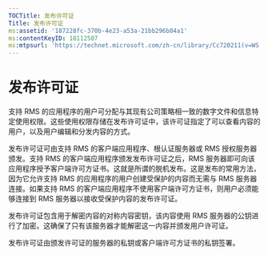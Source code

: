 ```yaml
---
TOCTitle: 发布许可证
Title: 发布许可证
ms:assetid: '187228fc-370b-4e23-a53a-21bb296b84a1'
ms:contentKeyID: 18112507
ms:mtpsurl: 'https://technet.microsoft.com/zh-cn/library/Cc720211(v=WS.10)'
---
```


发布许可证
==========

支持 RMS 的应用程序的用户可分配与其现有公司策略相一致的数字文件和信息特定使用权限。这些使用权限存储在发布许可证中，该许可证指定了可以查看内容的用户，以及用户编辑和分发内容的方式。

发布许可证可由支持 RMS 的客户端应用程序、根认证服务器或 RMS 授权服务器颁发。支持 RMS 的客户端应用程序颁发发布许可证之后，RMS 服务器即可向该应用程序授予客户端许可方证书。这就是所谓的脱机发布。这是发布的常用方法，因为它允许支持 RMS 的应用程序的用户创建受保护的内容而无需与 RMS 服务器连接。如果支持 RMS 的客户端应用程序不使用客户端许可方证书，则用户必须能够连接到 RMS 服务器以接收受保护内容的发布许可证。

发布许可证包含用于解密内容的对称内容密钥，该内容使用 RMS 服务器的公钥进行了加密。这确保了只有该服务器才能解密这一内容并颁发用户许可证。

发布许可证由颁发许可证的服务器的私钥或客户端许可方证书的私钥签署。
